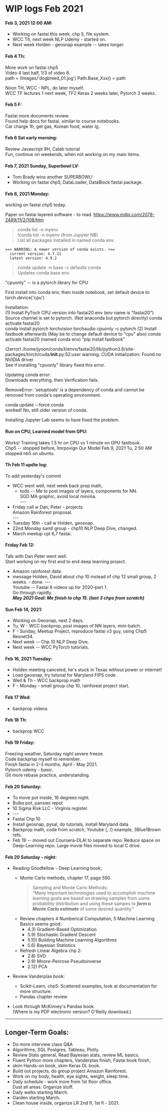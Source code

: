 # WIP logs Feb 2021  

#### Feb 3, 2021 12:00 AM:  
 * Working on fastai this week, chp 5, file system.  
 * WCC Th, next week NLP Udemy - started on.  
 * Next week Holden - geosnap example -- takes longer.  
 
#### Feb 4 Th:  
More work on fastai chp5  
Video 4 last half, 1/3 of video 6.  
  path = (Images/'dogbreed_01.jog')
  Path.Base_Xxx() = path

Noon TH, WCC - NPL, do later myself.  
WCC TF lectures 1 next week, TF2 Keras 2 weeks later, Pytorch 3 weeks. 
  
#### Feb 5 F:  
Fastai more documents review.  
Found help docs for fastai, similar to course notebooks.  
Car charge 1h, get gas, Korean food, water lg. 

#### Feb 6 Sat early morning:  
Review Javascript 9H, Caleb tutorial  
Fun, continue on weekends, when not working on my main items.  

#### Feb 7, 2021 Sunday, Superbowl LV:  

 * Tom Brady wins another SUPERBOWL!  
 * Working on fastai chp5, DataLoader, DataBlock fastai package.  
 
 
 #### Feb 8, 2021 Monday:  
 working on fastai chp5 today.
 
 Paper on fastai layered software - to read. 
 https://www.mdpi.com/2078-2489/11/2/108/htm  
 
 > conda list -n myenv  
 > !conda list -n myenv (from Jupyter NB)   
 List all packages installed in named conda env.  

```
==> WARNING: A newer version of conda exists. <==
  current version: 4.7.11
  latest version: 4.9.2 
```
  
> conda update -n base -c defaults conda    
Updates conda base env.  

"cpuonly" -- is a pytorch library for CPU  

First install into conda env, then inside notebook, set default device to torch.device('cpu')  

Installation:  
(1) Install PyToch CPU version into fastai20 env  (env name is "fastai20")
    Source channel is set to pytorch. (Not anaconda but pytorch directly)
    conda activate fastai20  
    conda install pytorch torchvision torchaudio cpuonly -c pytorch 
(2) Install fastbook afterwards  (May be to change default device to "cpu" also)
    conda activate fastai20  (named conda env)
    "pip install fastbook"  
    
(2error) /home/jyoon/conda3/envs/fastai20/lib/python3.6/site-packages/torch/cuda/__init__.py:52:user warning: 
         CUDA initialization: Found no NVIDIA driver  
         See if installing "cpuonly" library fixed this error.  
         
Updating conda error:  
Downloads everything, then Verification fails. 

RemoveError: 'setuptools' is a dependency of conda and cannot be removed from
conda's operating environment.  

conda update --force conda  
worked! No, still older version of conda.  

Installing Jupyter Lab seems to have fixed the problem.  
         
#### Run on CPU, Learned model from GPU:  

Works!  Training takes 1.5 hr on CPU vs 1 minute on GPU fastbook.  
Chp5 -- stopped before, Imrpovign Our Model
Feb 9, 2021 Tu, 2:50 AM stopped nb5 on ubuntu.

#### Th Feb 11 updte log:  

To add yesterday's commit 

* WCC went well, next week back prop math, 
  * todo --  Me to post images of layers, components for NN.  
  SGD MA graphic, avoid local minima.  
  \-\-\-  
* Friday call w Dan, Peter - projects.  
  Amazon Rainforest proposal.  
  \-\-\-  
* Tuesday 16th - call w Holden, geosnap.  
* 22nd Monday samll group - chp10 NLP Deep Dive, changed.    
* March meetup cpt 6,7 fastai.  

#### Friday Feb 12:  
Talk with Dan Peter went well.  
Start working on my first end to end deep learning project.  
 * Amazon rainforest data.  
 * message Holden, David about chp 10 instead of chp 12 small group, 2 weeks. - done. 
\-\-\-  
Youtube -- Fastai 8 videos up for 2020-part 1.  
Go through rapidly.  
***May 2021 Goal: Me finish to chp 15. (last 3 chps from scratch)***  

#### Sun Feb 14, 2021:  
  * Working on Geosnap, next 2 days.  
  * Tu, W - WCC backprop, post images of NN layers, mini-batch.  
  * F - Sunday, Meetup Project, reproduce fastai v3 guy, using Chp5 Resnet34.  
  * Next week -- Chp 10 NLP Deep Dive.  
  * Next week -- WCC PyTorch tutorials.  

#### Feb 16, 2021 Tuesday:  
  * Holden meeting canceled, he's stuck in Texas without power or internet!  
  * Load geosnap, try tutorial for Maryland FIPS code.  
  * Wed & Th - WCC backprop math 
  * F - Monday - small group chp 10, rainforest project start.  

#### Feb 17 Wed:  
 * backprop videos.  


#### Feb 18 Th:  
 * backprop WCC  

#### Feb 19 Friday:  
Freezing weather, Saturday night severe freeze.  
Code backprop myself to remember.  
Finish fastai in 2-3 months, April - May 2021.  
Pytorch udemy - basic.  
Git more rebase practice, understanding.  

#### Feb 20 Saturday:  
 * To move pot inside, 18 degrees night.  
 * Bulbs pot, pansies repot  
 * 10 Sigma Risk LLC - Virginia register.  
 * \-\-\-  
 * Fastai Chp 10  
 * Install geosnap, pysal, do tutorials, install Maryland data  
 * Backprop math, code from scratch, Youtube {\, /} example, 3Blue1Brown refs.  
 * Feb 19 -- moved out Coursera-DLAI to separate repo.  Reduce space on Deep-Learning repo. Large movie files moved to local C drive.  

#### Feb 20 Saturday - night:  
 * Reading Goodfellow - Deep Learning book, 
   - Monte Carlo methods, chapter 17, page 590.  
     > Sampling and Monte Carlo Methods:  
     > "Many important technologies used to accomplish machine learning goals are based on drawing samples from some probability distribution 
     > and using these sampes to ***form a Monte Carlo estimate*** of some desired quantity."
   - Review chapters 4 Numberical Computation, 5 Machine Learning Basics seems good:  
     - 4.3) Gradient-Based Optimization 
     - 5.9) Stochastic Gradient Descent 
     - 5.10) Building Machine Learning Algorithms 
     - 5.6) Bayesian Statistics  
   - Refresh Linear Algebra chp 2:  
     - 2.8) SVD 
     - 2.9) Moore-Penrose Pseudoinverse 
     - 2.12) PCA  

 * Review Vanderplas book:  
   - Scikit-Learn, chp5: Scattered examples, look at documentation for more structure.  
   - Pandas chapter review  
 
 * Look through McKinney's Pandas book.  
   (Where is my PDF electronic version?  O'Reilly download.)  




------------------------------------------------     
 
## Longer-Term Goals: 

  * Do more interview class Q&A  
  * Algorithms, SQL Postgres, Tableau, Plotly.  
  * Review Stats general, Read Bayesian stats, review ML basics.  
  * Fluent Python more chapters, Vanderplas finish, Fastai book finish,  
  * skim Hands-on book, skim Keras DL book.  
  * Build out projects, do group project Amazon Rainforest.  
  * Work on my body, health, eye sights, weight, sleep time.  
  * Daily schedule - work more from 1st floor office.  
    Dust all areas. Organize stuff.  
  * Daily walks starting March.  
  * Garden starting March.  
  * Clean house inside, organize LR 2nd fl, 1st fl - 2021.  


